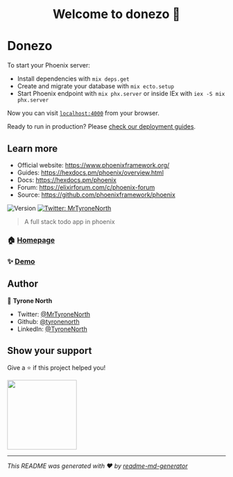 <h1 align="center">Welcome to donezo 👋</h1>

# Donezo

To start your Phoenix server:

  * Install dependencies with `mix deps.get`
  * Create and migrate your database with `mix ecto.setup`
  * Start Phoenix endpoint with `mix phx.server` or inside IEx with `iex -S mix phx.server`

Now you can visit [`localhost:4000`](http://localhost:4000) from your browser.

Ready to run in production? Please [check our deployment guides](https://hexdocs.pm/phoenix/deployment.html).

## Learn more

  * Official website: https://www.phoenixframework.org/
  * Guides: https://hexdocs.pm/phoenix/overview.html
  * Docs: https://hexdocs.pm/phoenix
  * Forum: https://elixirforum.com/c/phoenix-forum
  * Source: https://github.com/phoenixframework/phoenix
  
<p>
  <img alt="Version" src="https://img.shields.io/badge/version-0.2-blue.svg?cacheSeconds=2592000" />
  <a href="https://twitter.com/MrTyroneNorth" target="_blank">
    <img alt="Twitter: MrTyroneNorth" src="https://img.shields.io/twitter/follow/MrTyroneNorth.svg?style=social" />
  </a>
</p>

> A full stack todo app in phoenix

### 🏠 [Homepage](https://github.com/TyroneNorth/donezo)

### ✨ [Demo](https://donezo-app.fly.dev/)

## Author

👤 **Tyrone North**

* Twitter: [@MrTyroneNorth](https://twitter.com/MrTyroneNorth)
* Github: [@tyronenorth](https://github.com/tyronenorth)
* LinkedIn: [@TyroneNorth](https://linkedin.com/in/TyroneNorth)

## Show your support

Give a ⭐️ if this project helped you!

<a href="https://www.patreon.com/SimulatedDev">
  <img src="https://c5.patreon.com/external/logo/become_a_patron_button@2x.png" width="160">
</a>

***
_This README was generated with ❤️ by [readme-md-generator](https://github.com/kefranabg/readme-md-generator)_

